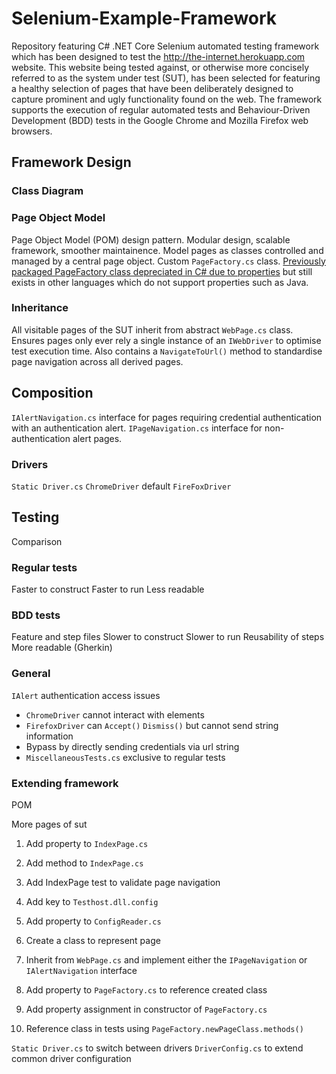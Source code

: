 # Selenium-Example-Framework

Repository featuring C# .NET Core Selenium automated testing framework which has been designed to test the http://the-internet.herokuapp.com website. This website being tested against, or otherwise more concisely referred to as the system under test (SUT), has been selected for featuring a healthy selection of pages that have been deliberately designed to capture prominent and ugly functionality found on the web. The framework supports the execution of regular automated tests and Behaviour-Driven Development (BDD) tests in the Google Chrome and Mozilla Firefox web browsers.

## Framework Design

### Class Diagram

### Page Object Model

Page Object Model (POM) design pattern. Modular design, scalable framework, smoother maintainence. Model pages as classes controlled and managed by a central page object. Custom `PageFactory.cs` class. [Previously packaged PageFactory class depreciated in C# due to properties](https://alexanderontesting.com/2018/05/21/c-and-the-disappearing-pagefactory-my-next-steps-in-selenium-testing/) but still exists in other languages which do not support properties such as Java.

### Inheritance

All visitable pages of the SUT inherit from abstract `WebPage.cs` class. Ensures pages only ever rely a single instance of an `IWebDriver` to optimise test execution time. Also contains a `NavigateToUrl()` method to standardise page navigation across all derived pages.

## Composition

`IAlertNavigation.cs` interface for pages requiring credential authentication with an authentication alert.
`IPageNavigation.cs` interface for non-authentication alert pages.

### Drivers

`Static Driver.cs`
`ChromeDriver` default
`FireFoxDriver`

## Testing

Comparison

### Regular tests

Faster to construct
Faster to run
Less readable

### BDD tests

Feature and step files
Slower to construct
Slower to run
Reusability of steps
More readable (Gherkin)

### General

`IAlert` authentication access issues
- `ChromeDriver` cannot interact with elements
- `FirefoxDriver` can `Accept()` `Dismiss()` but cannot send string information
- Bypass by directly sending credentials via url string
- `MiscellaneousTests.cs` exclusive to regular tests

### Extending framework

POM

More pages of sut
1. Add property to `IndexPage.cs`
2. Add method to `IndexPage.cs`
3. Add IndexPage test to validate page navigation

1. Add key to `Testhost.dll.config`
2. Add property to `ConfigReader.cs`
3. Create a class to represent page
4. Inherit from `WebPage.cs` and implement either the `IPageNavigation` or `IAlertNavigation` interface
5. Add property to `PageFactory.cs` to reference created class
6. Add property assignment in constructor of `PageFactory.cs`
7. Reference class in tests using `PageFactory.newPageClass.methods()`

`Static Driver.cs` to switch between drivers
`DriverConfig.cs` to extend common driver configuration

